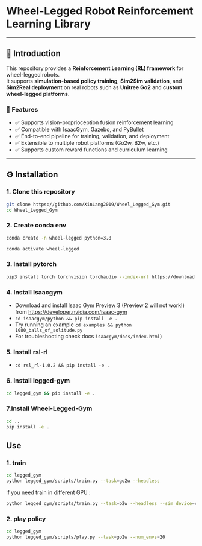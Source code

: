 
# Wheel-Legged Robot Reinforcement Learning Library

---

## 🧩 Introduction

This repository provides a **Reinforcement Learning (RL) framework** for wheel-legged robots.  
It supports **simulation-based policy training**, **Sim2Sim validation**, and **Sim2Real deployment** on real robots such as **Unitree Go2** and **custom wheel-legged platforms**.

### 🚀 Features
- ✅ Supports vision-proprioception fusion reinforcement learning  
- ✅ Compatible with IsaacGym, Gazebo, and PyBullet  
- ✅ End-to-end pipeline for training, validation, and deployment  
- ✅ Extensible to multiple robot platforms (Go2w, B2w, etc.)  
- ✅ Supports custom reward functions and curriculum learning

---

## ⚙️ Installation

### 1. Clone this repository
```bash
git clone https://github.com/XinLang2019/Wheel_Legged_Gym.git
cd Wheel_Legged_Gym
```

### 2. Create conda env
```bash
conda create -n wheel-legged python=3.8

conda activate wheel-legged
```

### 3. Install pytorch
```bash
pip3 install torch torchvision torchaudio --index-url https://download.pytorch.org/whl/cu117
```

### 4. Install Isaacgym
   - Download and install Isaac Gym Preview 3 (Preview 2 will not work!) from https://developer.nvidia.com/isaac-gym
   - `cd isaacgym/python && pip install -e .`
   - Try running an example `cd examples && python 1080_balls_of_solitude.py`
   - For troubleshooting check docs `isaacgym/docs/index.html`)
   
### 5. Install rsl-rl
   -  `cd rsl_rl-1.0.2 && pip install -e .` 

### 6. Install legged-gym
```bash
cd legged_gym && pip install -e .
```

### 7.Install Wheel-Legged-Gym
```bash
cd .. 
pip install -e .

```

## Use

### 1. train 
```bash
cd legged_gym
python legged_gym/scripts/train.py --task=go2w --headless
```

if you need train in different GPU :
```bash
python legged_gym/scripts/train.py --task=b2w --headless --sim_device=cuda:0 --rl_device=cuda:0
```

### 2. play policy
```bash
cd legged_gym
python legged_gym/scripts/play.py --task=go2w --num_envs=20
```


